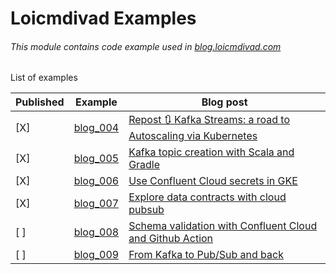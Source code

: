 # Loicmdivad Examples
###### This module contains code example used in [blog.loicmdivad.com](blog.loicmdivad.com)

List of examples

Published | Example                 | Blog post 
----------|-------------------------|---------
[X]       | [blog_004](./blog_004/) | [Repost 🔃 Kafka Streams: a road to Autoscaling via Kubernetes](https://blog.loicmdivad.com/posts/2019/04/repost-kafka-streams-a-road-to-autoscaling-via-kubernetes/)
[X]       | [blog_005](./blog_005/) | [Kafka topic creation with Scala and Gradle](https://blog.loicmdivad.com/posts/2020/03/kafka-topic-creation-with-scala-and-gradle/)
[X]       | [blog_006](./blog_006/) | [Use Confluent Cloud secrets in GKE](https://blog.loicmdivad.com/posts/2020/04/use-confluent-cloud-secrets-in-gke/)
[X]       | [blog_007](./blog_007/) | [Explore data contracts with cloud pubsub](https://blog.loicmdivad.com/posts/2021/12/explore-data-contracts-with-cloud-pub/sub/)
[ ]       | [blog_008](./blog_008/) | [Schema validation with Confluent Cloud and Github Action]()
[ ]       | [blog_009](./blog_009/) | [From Kafka to Pub/Sub and back]()


